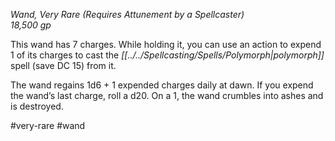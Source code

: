 *Wand, Very Rare (Requires Attunement by a Spellcaster)*  
*18,500 gp*

This wand has 7 charges. While holding it, you can use an action to expend 1 of its charges to cast the *[[../../Spellcasting/Spells/Polymorph|polymorph]]* spell (save DC 15) from it.

The wand regains 1d6 + 1 expended charges daily at dawn. If you expend the wand’s last charge, roll a d20. On a 1, the wand crumbles into ashes and is destroyed.

#very-rare #wand
